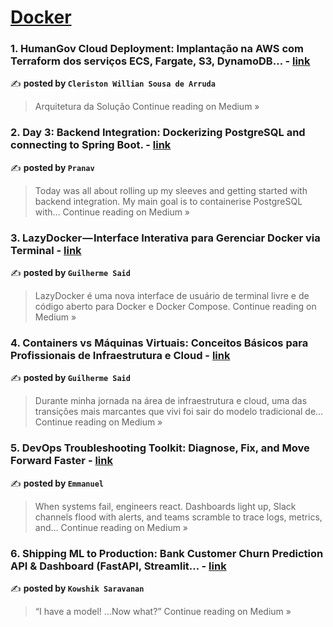 
<h1><a href=https://medium.com/tag/docker/recommended target="_blank" rel="noopener noreferrer">Docker</a></h1>
<h3>1. HumanGov Cloud Deployment: Implantação na AWS com Terraform dos serviços ECS, Fargate, S3, DynamoDB… - <a href="https://medium.com/@cleriston_cwar/humangov-cloud-deployment-implanta%C3%A7%C3%A3o-na-aws-com-terraform-dos-servi%C3%A7os-ecs-fargate-s3-dynamodb-4ccfeb5b15dd?source=rss------docker-5" target="_blank" rel="noopener noreferrer">link</a></h3>

✍️ **posted by `Cleriston Willian Sousa de Arruda`**

<blockquote>Arquitetura da Solução
Continue reading on Medium »</blockquote>

<h3>2. Day 3: Backend Integration: Dockerizing PostgreSQL and connecting to Spring Boot. - <a href="https://pranav-ire.medium.com/day-3-backend-integration-dockerizing-postgresql-and-connecting-to-spring-boot-685ed49d12f9?source=rss------docker-5" target="_blank" rel="noopener noreferrer">link</a></h3>

✍️ **posted by `Pranav`**

<blockquote>Today was all about rolling up my sleeves and getting started with backend integration. My main goal is to containerise PostgreSQL with…
Continue reading on Medium »</blockquote>

<h3>3. LazyDocker — Interface Interativa para Gerenciar Docker via Terminal - <a href="https://guilhermesaid.medium.com/lazydocker-interface-interativa-para-gerenciar-docker-via-terminal-6dfde2b2e4f7?source=rss------docker-5" target="_blank" rel="noopener noreferrer">link</a></h3>

✍️ **posted by `Guilherme Said`**

<blockquote>LazyDocker é uma nova interface de usuário de terminal livre e de código aberto para Docker e Docker Compose.
Continue reading on Medium »</blockquote>

<h3>4. Containers vs Máquinas Virtuais: Conceitos Básicos para Profissionais de Infraestrutura e Cloud - <a href="https://guilhermesaid.medium.com/containers-vs-m%C3%A1quinas-virtuais-conceitos-b%C3%A1sicos-para-profissionais-de-infraestrutura-e-cloud-b1c5bcfd99f5?source=rss------docker-5" target="_blank" rel="noopener noreferrer">link</a></h3>

✍️ **posted by `Guilherme Said`**

<blockquote>Durante minha jornada na área de infraestrutura e cloud, uma das transições mais marcantes que vivi foi sair do modelo tradicional de…
Continue reading on Medium »</blockquote>

<h3>5. DevOps Troubleshooting Toolkit: Diagnose, Fix, and Move Forward Faster - <a href="https://here2serveyou.medium.com/devops-troubleshooting-toolkit-diagnose-fix-and-move-forward-faster-36ef9a6bd666?source=rss------docker-5" target="_blank" rel="noopener noreferrer">link</a></h3>

✍️ **posted by `Emmanuel`**

<blockquote>When systems fail, engineers react. Dashboards light up, Slack channels flood with alerts, and teams scramble to trace logs, metrics, and…
Continue reading on Medium »</blockquote>

<h3>6.  Shipping ML to Production: Bank Customer Churn Prediction API & Dashboard (FastAPI, Streamlit… - <a href="https://medium.com/@kowshiksaravanan/shipping-ml-to-production-bank-customer-churn-prediction-api-dashboard-fastapi-streamlit-b5b3fae4339d?source=rss------docker-5" target="_blank" rel="noopener noreferrer">link</a></h3>

✍️ **posted by `Kowshik Saravanan`**

<blockquote>“I have a model! …Now what?”
Continue reading on Medium »</blockquote>


